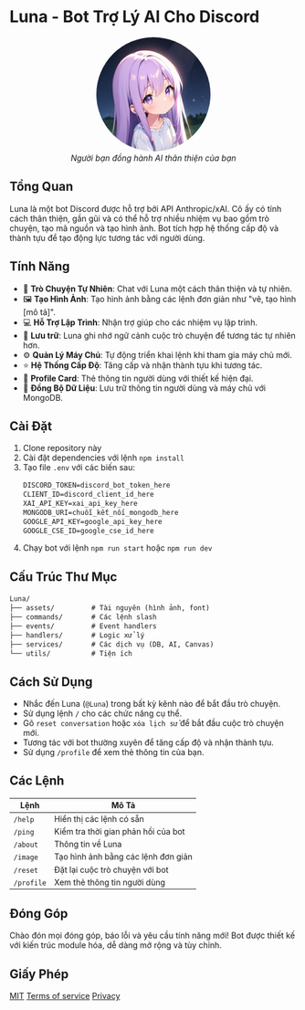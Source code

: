 # Luna - Bot Trợ Lý AI Cho Discord

<div align="center">
  <img src="./assets/luna-avatar.png" alt="Ảnh Đại Diện Bot Luna" width="200" height="200" style="border-radius: 50%;">
  <br>
  <em>Người bạn đồng hành AI thân thiện của bạn</em>
</div>

## Tổng Quan

Luna là một bot Discord được hỗ trợ bởi API Anthropic/xAI. Cô ấy có tính cách thân thiện, gần gũi và có thể hỗ trợ nhiều nhiệm vụ bao gồm trò chuyện, tạo mã nguồn và tạo hình ảnh. Bot tích hợp hệ thống cấp độ và thành tựu để tạo động lực tương tác với người dùng.

## Tính Năng

- 💬 **Trò Chuyện Tự Nhiên**: Chat với Luna một cách thân thiện và tự nhiên.
- 🖼️ **Tạo Hình Ảnh**: Tạo hình ảnh bằng các lệnh đơn giản như "vẽ, tạo hình [mô tả]".
- 💻 **Hỗ Trợ Lập Trình**: Nhận trợ giúp cho các nhiệm vụ lập trình.
- 🔄 **Lưu trữ**: Luna ghi nhớ ngữ cảnh cuộc trò chuyện để tương tác tự nhiên hơn.
- ⚙️ **Quản Lý Máy Chủ**: Tự động triển khai lệnh khi tham gia máy chủ mới.
- ⭐ **Hệ Thống Cấp Độ**: Tăng cấp và nhận thành tựu khi tương tác.
- 🎨 **Profile Card**: Thẻ thông tin người dùng với thiết kế hiện đại.
- 💾 **Đồng Bộ Dữ Liệu**: Lưu trữ thông tin người dùng và máy chủ với MongoDB.

## Cài Đặt

1. Clone repository này
2. Cài đặt dependencies với lệnh `npm install`
3. Tạo file `.env` với các biến sau:
    ```
    DISCORD_TOKEN=discord_bot_token_here
    CLIENT_ID=discord_client_id_here
    XAI_API_KEY=xai_api_key_here
    MONGODB_URI=chuỗi_kết_nối_mongodb_here
    GOOGLE_API_KEY=google_api_key_here
    GOOGLE_CSE_ID=google_cse_id_here
    ```
4. Chạy bot với lệnh `npm run start` hoặc `npm run dev`

## Cấu Trúc Thư Mục

```
Luna/
├── assets/         # Tài nguyên (hình ảnh, font)
├── commands/       # Các lệnh slash
├── events/         # Event handlers
├── handlers/       # Logic xử lý
├── services/       # Các dịch vụ (DB, AI, Canvas)
└── utils/          # Tiện ích
```

## Cách Sử Dụng

- Nhắc đến Luna (`@Luna`) trong bất kỳ kênh nào để bắt đầu trò chuyện.
- Sử dụng lệnh `/` cho các chức năng cụ thể.
- Gõ `reset conversation` hoặc `xóa lịch sử` để bắt đầu cuộc trò chuyện mới.
- Tương tác với bot thường xuyên để tăng cấp độ và nhận thành tựu.
- Sử dụng `/profile` để xem thẻ thông tin của bạn.

## Các Lệnh

| Lệnh | Mô Tả |
|---------|-------------|
| `/help` | Hiển thị các lệnh có sẵn |
| `/ping` | Kiểm tra thời gian phản hồi của bot |
| `/about` | Thông tin về Luna |
| `/image` | Tạo hình ảnh bằng các lệnh đơn giản |
| `/reset` | Đặt lại cuộc trò chuyện với bot |
| `/profile` | Xem thẻ thông tin người dùng |

## Đóng Góp

Chào đón mọi đóng góp, báo lỗi và yêu cầu tính năng mới! Bot được thiết kế với kiến trúc module hóa, dễ dàng mở rộng và tùy chỉnh.

## Giấy Phép

[MIT](LICENSE) [Terms of service](./docs/legal/terms-of-service.md) [Privacy](./docs/legal/privacy-policy.md)
